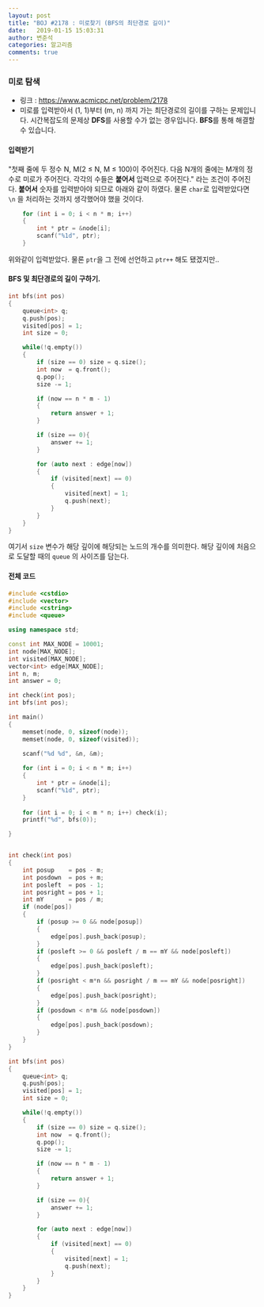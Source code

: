 ```yaml
---
layout: post
title: "BOJ #2178 : 미로찾기 (BFS의 최단경로 길이)"
date:   2019-01-15 15:03:31
author: 변준석
categories: 알고리즘
comments: true
---
```


### 미로 탐색
 * 링크 : https://www.acmicpc.net/problem/2178
 * 미로를 입력받아서 (1, 1)부터 (m, n) 까지 가는 최단경로의 길이를 구하는 문제입니다. 시간복잡도의 문제상 **DFS**를 사용할 수가 없는 경우입니다. **BFS**를 통해 해결할 수 있습니다.

#### 입력받기
"첫째 줄에 두 정수 N, M(2 ≤ N, M ≤ 100)이 주어진다. 다음 N개의 줄에는 M개의 정수로 미로가 주어진다. 각각의 수들은 **붙어서** 입력으로 주어진다." 라는 조건이 주어진다. **붙어서** 숫자를 입력받아야 되므로 아래와 같이 하였다. 물론 `char`로 입력받았다면 `\n` 을 처리하는 것까지 생각했어야 했을 것이다.

```c++
    for (int i = 0; i < n * m; i++)
    {   
        int * ptr = &node[i];
        scanf("%1d", ptr);
    }
```
위와같이 입력받았다. 물론 `ptr`을 그 전에 선언하고 `ptr++` 해도 됐겠지만.. 

#### BFS 및 최단경로의 길이 구하기. 
```c++
int bfs(int pos)
{   
    queue<int> q;
    q.push(pos);
    visited[pos] = 1;
    int size = 0;

    while(!q.empty())
    {
        if (size == 0) size = q.size();
        int now  = q.front();
        q.pop();
        size -= 1;

        if (now == n * m - 1)
        { 
            return answer + 1;
        }

        if (size == 0){
            answer += 1;
        }

        for (auto next : edge[now])
        {
            if (visited[next] == 0)
            {   
                visited[next] = 1;
                q.push(next);
            }
        }
    }
}
```
여기서 `size` 변수가 해당 깊이에 해당되는 노드의 개수를 의미한다. 해당 깊이에 처음으로 도달할 때의 `queue` 의 사이즈를 담는다.


####  전체 코드
```c++
#include <cstdio>
#include <vector>
#include <cstring>
#include <queue>

using namespace std;

const int MAX_NODE = 10001;
int node[MAX_NODE];
int visited[MAX_NODE];
vector<int> edge[MAX_NODE];
int n, m;
int answer = 0;

int check(int pos);
int bfs(int pos);

int main()
{   
    memset(node, 0, sizeof(node));
    memset(node, 0, sizeof(visited));

    scanf("%d %d", &n, &m);
    
    for (int i = 0; i < n * m; i++)
    {   
        int * ptr = &node[i];
        scanf("%1d", ptr);
    }
    
    for (int i = 0; i < m * n; i++) check(i);
    printf("%d", bfs(0));

}


int check(int pos)
{
    int posup    = pos - m;
    int posdown  = pos + m;
    int posleft  = pos - 1;
    int posright = pos + 1;
    int mY       = pos / m;
    if (node[pos])
    {
        if (posup >= 0 && node[posup])
        {
            edge[pos].push_back(posup);
        }
        if (posleft >= 0 && posleft / m == mY && node[posleft])
        {
            edge[pos].push_back(posleft);
        }
        if (posright < m*n && posright / m == mY && node[posright])
        {
            edge[pos].push_back(posright);
        }
        if (posdown < n*m && node[posdown])
        {
            edge[pos].push_back(posdown);
        }
    }
}

int bfs(int pos)
{   
    queue<int> q;
    q.push(pos);
    visited[pos] = 1;
    int size = 0;

    while(!q.empty())
    {
        if (size == 0) size = q.size();
        int now  = q.front();
        q.pop();
        size -= 1;

        if (now == n * m - 1)
        { 
            return answer + 1;
        }

        if (size == 0){
            answer += 1;
        }

        for (auto next : edge[now])
        {
            if (visited[next] == 0)
            {   
                visited[next] = 1;
                q.push(next);
            }
        }
    }
}
```
